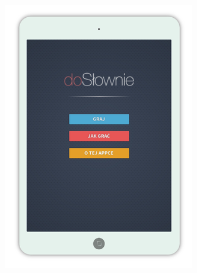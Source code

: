 <img align="center" src="https://raw.githubusercontent.com/anatol-karlinski/doSlownie/master/doSlownie.png" alt="...">
